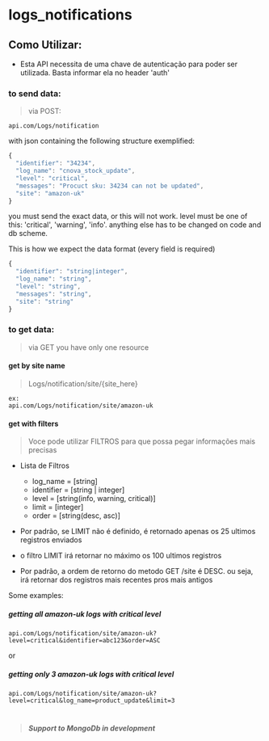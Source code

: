 # logs_notifications

## Como Utilizar:

* Esta API necessita de uma chave de autenticação para poder ser utilizada. Basta informar ela no header 'auth'

### to send data:
> via POST: 
```
api.com/Logs/notification
```
with json containing the following structure exemplified:
```javascript
{
  "identifier": "34234",
  "log_name": "cnova_stock_update",
  "level": "critical",
  "messages": "Procuct sku: 34234 can not be updated",
  "site": "amazon-uk"
}
```
you must send the exact data, or this will not work.
level must be one of this: 'critical', 'warning', 'info'. anything else has to be changed on code and db scheme.

This is how we expect the data format (every field is required)
```javascript
{
  "identifier": "string|integer",
  "log_name": "string",
  "level": "string",
  "messages": "string",
  "site": "string"
}
```


### to get data:
> via GET 
you have only one resource

#### get by site name
> Logs/notification/site/{site_here}

```
ex:
api.com/Logs/notification/site/amazon-uk
```
>>
#### get with filters
>  Voce pode utilizar FILTROS para que possa pegar informações mais precisas

* Lista de Filtros
    * log_name  = [string]
    * identifier = [string | integer]
    * level = [string(info, warning, critical)]
    * limit = [integer]
    * order = [string(desc, asc)]
     
* Por padrão, se LIMIT não é definido, é retornado apenas os 25 ultimos registros enviados
* o filtro LIMIT irá retornar no máximo os 100 ultimos registros
* Por padrão, a ordem de retorno do metodo GET /site é DESC. ou seja, irá retornar dos registros mais recentes pros mais antigos

Some examples: 
##### getting all amazon-uk logs with critical level
```
api.com/Logs/notification/site/amazon-uk?level=critical&identifier=abc123&order=ASC
```
or
##### getting only 3 amazon-uk logs with critical level 
```
api.com/Logs/notification/site/amazon-uk?level=critical&log_name=product_update&limit=3
```


#
> ##### Support to MongoDb in development
